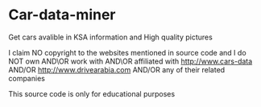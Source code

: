 # Car-data-miner
Get cars avalible in KSA information and High quality pictures

I claim NO copyright to the websites mentioned in source code and I do NOT own AND\OR work with AND\OR affiliated with http://www.cars-data AND/OR http://www.drivearabia.com AND/OR any of their related companies

This source code is only for educational purposes
